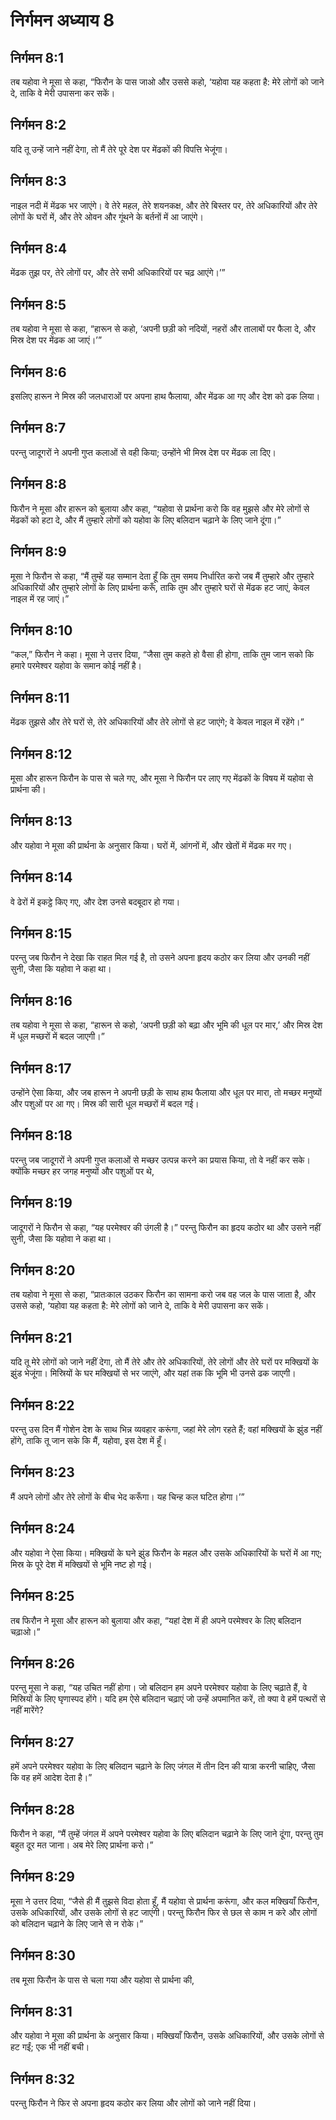 # निर्गमन अध्याय 8

## निर्गमन 8:1
तब यहोवा ने मूसा से कहा, “फिरौन के पास जाओ और उससे कहो, ‘यहोवा यह कहता है: मेरे लोगों को जाने दे, ताकि वे मेरी उपासना कर सकें।

## निर्गमन 8:2
यदि तू उन्हें जाने नहीं देगा, तो मैं तेरे पूरे देश पर मेंढकों की विपत्ति भेजूंगा।

## निर्गमन 8:3
नाइल नदी में मेंढक भर जाएंगे। वे तेरे महल, तेरे शयनकक्ष, और तेरे बिस्तर पर, तेरे अधिकारियों और तेरे लोगों के घरों में, और तेरे ओवन और गूंथने के बर्तनों में आ जाएंगे।

## निर्गमन 8:4
मेंढक तुझ पर, तेरे लोगों पर, और तेरे सभी अधिकारियों पर चढ़ आएंगे।’”

## निर्गमन 8:5
तब यहोवा ने मूसा से कहा, “हारून से कहो, ‘अपनी छड़ी को नदियों, नहरों और तालाबों पर फैला दे, और मिस्र देश पर मेंढक आ जाएं।’”

## निर्गमन 8:6
इसलिए हारून ने मिस्र की जलधाराओं पर अपना हाथ फैलाया, और मेंढक आ गए और देश को ढक लिया।

## निर्गमन 8:7
परन्तु जादूगरों ने अपनी गुप्त कलाओं से वही किया; उन्होंने भी मिस्र देश पर मेंढक ला दिए।

## निर्गमन 8:8
फिरौन ने मूसा और हारून को बुलाया और कहा, “यहोवा से प्रार्थना करो कि वह मुझसे और मेरे लोगों से मेंढकों को हटा दे, और मैं तुम्हारे लोगों को यहोवा के लिए बलिदान चढ़ाने के लिए जाने दूंगा।”

## निर्गमन 8:9
मूसा ने फिरौन से कहा, “मैं तुम्हें यह सम्मान देता हूँ कि तुम समय निर्धारित करो जब मैं तुम्हारे और तुम्हारे अधिकारियों और तुम्हारे लोगों के लिए प्रार्थना करूँ, ताकि तुम और तुम्हारे घरों से मेंढक हट जाएं, केवल नाइल में रह जाएं।”

## निर्गमन 8:10
“कल,” फिरौन ने कहा। मूसा ने उत्तर दिया, “जैसा तुम कहते हो वैसा ही होगा, ताकि तुम जान सको कि हमारे परमेश्वर यहोवा के समान कोई नहीं है।

## निर्गमन 8:11
मेंढक तुझसे और तेरे घरों से, तेरे अधिकारियों और तेरे लोगों से हट जाएंगे; वे केवल नाइल में रहेंगे।”

## निर्गमन 8:12
मूसा और हारून फिरौन के पास से चले गए, और मूसा ने फिरौन पर लाए गए मेंढकों के विषय में यहोवा से प्रार्थना की।

## निर्गमन 8:13
और यहोवा ने मूसा की प्रार्थना के अनुसार किया। घरों में, आंगनों में, और खेतों में मेंढक मर गए।

## निर्गमन 8:14
वे ढेरों में इकट्ठे किए गए, और देश उनसे बदबूदार हो गया।

## निर्गमन 8:15
परन्तु जब फिरौन ने देखा कि राहत मिल गई है, तो उसने अपना हृदय कठोर कर लिया और उनकी नहीं सुनी, जैसा कि यहोवा ने कहा था।

## निर्गमन 8:16
तब यहोवा ने मूसा से कहा, “हारून से कहो, ‘अपनी छड़ी को बढ़ा और भूमि की धूल पर मार,’ और मिस्र देश में धूल मच्छरों में बदल जाएगी।”

## निर्गमन 8:17
उन्होंने ऐसा किया, और जब हारून ने अपनी छड़ी के साथ हाथ फैलाया और धूल पर मारा, तो मच्छर मनुष्यों और पशुओं पर आ गए। मिस्र की सारी धूल मच्छरों में बदल गई।

## निर्गमन 8:18
परन्तु जब जादूगरों ने अपनी गुप्त कलाओं से मच्छर उत्पन्न करने का प्रयास किया, तो वे नहीं कर सके। क्योंकि मच्छर हर जगह मनुष्यों और पशुओं पर थे,

## निर्गमन 8:19
जादूगरों ने फिरौन से कहा, “यह परमेश्वर की उंगली है।” परन्तु फिरौन का हृदय कठोर था और उसने नहीं सुनी, जैसा कि यहोवा ने कहा था।

## निर्गमन 8:20
तब यहोवा ने मूसा से कहा, “प्रातःकाल उठकर फिरौन का सामना करो जब वह जल के पास जाता है, और उससे कहो, ‘यहोवा यह कहता है: मेरे लोगों को जाने दे, ताकि वे मेरी उपासना कर सकें।

## निर्गमन 8:21
यदि तू मेरे लोगों को जाने नहीं देगा, तो मैं तेरे और तेरे अधिकारियों, तेरे लोगों और तेरे घरों पर मक्खियों के झुंड भेजूंगा। मिस्रियों के घर मक्खियों से भर जाएंगे, और यहां तक कि भूमि भी उनसे ढक जाएगी।

## निर्गमन 8:22
परन्तु उस दिन मैं गोशेन देश के साथ भिन्न व्यवहार करूंगा, जहां मेरे लोग रहते हैं; वहां मक्खियों के झुंड नहीं होंगे, ताकि तू जान सके कि मैं, यहोवा, इस देश में हूँ।

## निर्गमन 8:23
मैं अपने लोगों और तेरे लोगों के बीच भेद करूँगा। यह चिन्ह कल घटित होगा।’”

## निर्गमन 8:24
और यहोवा ने ऐसा किया। मक्खियों के घने झुंड फिरौन के महल और उसके अधिकारियों के घरों में आ गए; मिस्र के पूरे देश में मक्खियों से भूमि नष्ट हो गई।

## निर्गमन 8:25
तब फिरौन ने मूसा और हारून को बुलाया और कहा, “यहां देश में ही अपने परमेश्वर के लिए बलिदान चढ़ाओ।”

## निर्गमन 8:26
परन्तु मूसा ने कहा, “यह उचित नहीं होगा। जो बलिदान हम अपने परमेश्वर यहोवा के लिए चढ़ाते हैं, वे मिस्रियों के लिए घृणास्पद होंगे। यदि हम ऐसे बलिदान चढ़ाएं जो उन्हें अपमानित करें, तो क्या वे हमें पत्थरों से नहीं मारेंगे?

## निर्गमन 8:27
हमें अपने परमेश्वर यहोवा के लिए बलिदान चढ़ाने के लिए जंगल में तीन दिन की यात्रा करनी चाहिए, जैसा कि वह हमें आदेश देता है।”

## निर्गमन 8:28
फिरौन ने कहा, “मैं तुम्हें जंगल में अपने परमेश्वर यहोवा के लिए बलिदान चढ़ाने के लिए जाने दूंगा, परन्तु तुम बहुत दूर मत जाना। अब मेरे लिए प्रार्थना करो।”

## निर्गमन 8:29
मूसा ने उत्तर दिया, “जैसे ही मैं तुझसे विदा होता हूँ, मैं यहोवा से प्रार्थना करूंगा, और कल मक्खियाँ फिरौन, उसके अधिकारियों, और उसके लोगों से हट जाएंगी। परन्तु फिरौन फिर से छल से काम न करे और लोगों को बलिदान चढ़ाने के लिए जाने से न रोके।”

## निर्गमन 8:30
तब मूसा फिरौन के पास से चला गया और यहोवा से प्रार्थना की,

## निर्गमन 8:31
और यहोवा ने मूसा की प्रार्थना के अनुसार किया। मक्खियाँ फिरौन, उसके अधिकारियों, और उसके लोगों से हट गईं; एक भी नहीं बची।

## निर्गमन 8:32
परन्तु फिरौन ने फिर से अपना हृदय कठोर कर लिया और लोगों को जाने नहीं दिया।
